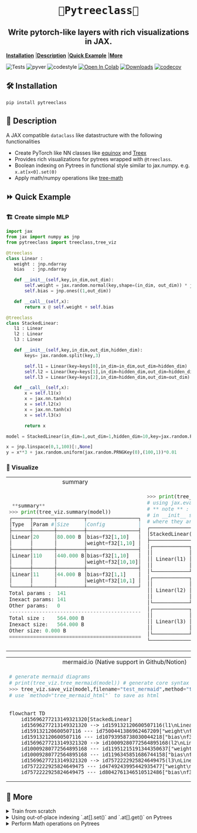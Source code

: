<h1 align="center" style="font-family:Monospace" >🌲Pytreeclass🌲</h1>
<h2 align="center">Write pytorch-like layers with rich visualizations in JAX.</h2>

[**Installation**](#Installation)
|[**Description**](#Description)
|[**Quick Example**](#QuickExample)
|[**More**](#More)

![Tests](https://github.com/ASEM000/pytreeclass/actions/workflows/tests.yml/badge.svg)
![pyver](https://img.shields.io/badge/python-3.7%203.8%203.9%203.10-red)
![codestyle](https://img.shields.io/badge/codestyle-black-lightgrey)
[![Open In Colab](https://colab.research.google.com/assets/colab-badge.svg)](https://colab.research.google.com/drive/1bkYr-5HidtRSXFFBlvYqFa5pc5fQK_7-?usp=sharing)
[![Downloads](https://pepy.tech/badge/pytreeclass)](https://pepy.tech/project/pytreeclass)
[![codecov](https://codecov.io/gh/ASEM000/pytreeclass/branch/main/graph/badge.svg?token=TZBRMO0UQH)](https://codecov.io/gh/ASEM000/pytreeclass)

<!-- [![Downloads](https://static.pepy.tech/personalized-badge/kernex?period=month&units=international_system&left_color=black&right_color=blue&left_text=Downloads)](https://pepy.tech/project/kernex) -->

## 🛠️ Installation<a id="Installation"></a>

```python
pip install pytreeclass
```

## 📖 Description<a id="Description"></a>

A JAX compatible `dataclass` like datastructure with the following functionalities

- Create PyTorch like NN classes like [equinox](https://github.com/patrick-kidger/equinox) and [Treex](https://github.com/cgarciae/treex)
- Provides rich visualizations for pytrees wrapped with `@treeclass`.
- Boolean indexing on Pytrees in functional style similar to jax.numpy. e.g. `x.at[x<0].set(0) `
- Apply math/numpy operations like [tree-math](https://github.com/google/tree-math)

## ⏩ Quick Example <a id="QuickExample">

### 🏗️ Create simple MLP

```python
import jax
from jax import numpy as jnp
from pytreeclass import treeclass,tree_viz

@treeclass
class Linear :
   weight : jnp.ndarray
   bias   : jnp.ndarray

   def __init__(self,key,in_dim,out_dim):
       self.weight = jax.random.normal(key,shape=(in_dim, out_dim)) * jnp.sqrt(2/in_dim)
       self.bias = jnp.ones((1,out_dim))

   def __call__(self,x):
       return x @ self.weight + self.bias

@treeclass
class StackedLinear:
   l1 : Linear
   l2 : Linear
   l3 : Linear

   def __init__(self,key,in_dim,out_dim,hidden_dim):
       keys= jax.random.split(key,3)

       self.l1 = Linear(key=keys[0],in_dim=in_dim,out_dim=hidden_dim)
       self.l2 = Linear(key=keys[1],in_dim=hidden_dim,out_dim=hidden_dim)
       self.l3 = Linear(key=keys[2],in_dim=hidden_dim,out_dim=out_dim)

   def __call__(self,x):
       x = self.l1(x)
       x = jax.nn.tanh(x)
       x = self.l2(x)
       x = jax.nn.tanh(x)
       x = self.l3(x)

       return x

model = StackedLinear(in_dim=1,out_dim=1,hidden_dim=10,key=jax.random.PRNGKey(0))

x = jnp.linspace(0,1,100)[:,None]
y = x**3 + jax.random.uniform(jax.random.PRNGKey(0),(100,1))*0.01
```

### 🎨 Visualize

<div align="center">
<table>
<tr>
 <td align = "center"> summary </td> <td align = "center">tree_box</td><td align = "center">tree_diagram</td>
</tr>
<tr>
 
<td>

```python

 **summary**
>>> print(tree_viz.summary(model))
┌──────┬───────┬─────────┬─────────────────┐
│Type  │Param #│Size     │Config           │
├──────┼───────┼─────────┼─────────────────┤
│Linear│20     │80.000 B │bias=f32[1,10]   │
│      │       │         │weight=f32[1,10] │
├──────┼───────┼─────────┼─────────────────┤
│Linear│110    │440.000 B│bias=f32[1,10]   │
│      │       │         │weight=f32[10,10]│
├──────┼───────┼─────────┼─────────────────┤
│Linear│11     │44.000 B │bias=f32[1,1]    │
│      │       │         │weight=f32[10,1] │
└──────┴───────┴─────────┴─────────────────┘
Total params :	141
Inexact params:	141
Other params:	0
--------------------------------------------
Total size :	564.000 B
Inexact size:	564.000 B
Other size:	0.000 B
============================================
```

</td>

 <td>
 
```python
>>> print(tree_viz.tree_box(model,array=x))
# using jax.eval_shape (no-flops operation)
# ** note ** : the created modules 
# in __init__ should be in the same order
# where they are called in __call__
┌─────────────────────────────────────┐
│StackedLinear(Parent)                │
├─────────────────────────────────────┤
│┌────────────┬────────┬─────────────┐│
││            │ Input  │ f32[100,1]  ││
││ Linear(l1) │────────┼─────────────┤│
││            │ Output │ f32[100,10] ││
│└────────────┴────────┴─────────────┘│
│┌────────────┬────────┬─────────────┐│
││            │ Input  │ f32[100,10] ││
││ Linear(l2) │────────┼─────────────┤│
││            │ Output │ f32[100,10] ││
│└────────────┴────────┴─────────────┘│
│┌────────────┬────────┬─────────────┐│
││            │ Input  │ f32[100,10] ││
││ Linear(l3) │────────┼─────────────┤│
││            │ Output │ f32[100,1]  ││
│└────────────┴────────┴─────────────┘│
└─────────────────────────────────────┘
```
</td>
 
<td>

```python
 >>> print(tree_viz.tree_diagram(model))
StackedLinear
    ├── l1=Linear
    │   ├── weight=f32[1,10]
    │   └── bias=f32[1,10]
    ├── l2=Linear
    │   ├── weight=f32[10,10]
    │   └── bias=f32[1,10]
    └──l3=Linear
        ├── weight=f32[10,1]
        └── bias=f32[1,1]
```

 </td>

</tr>
 
<tr>
 
 </tr>
</table>

<table>
<tr><td align = "center" > mermaid.io (Native support in Github/Notion)</td></tr>
<tr>
 
<td>

```python
# generate mermaid diagrams
# print(tree_viz.tree_mermaid(model)) # generate core syntax
>>> tree_viz.save_viz(model,filename="test_mermaid",method="tree_mermaid_md")
# use `method="tree_mermaid_html"` to save as html
```

```mermaid

flowchart TD
    id15696277213149321320[StackedLinear]
    id15696277213149321320 --> id159132120600507116(l1\nLinear)
    id159132120600507116 --- id7500441386962467209["weight\nf32[1,10]"]
    id159132120600507116 --- id10793958738030044218["bias\nf32[1,10]"]
    id15696277213149321320 --> id10009280772564895168(l2\nLinear)
    id10009280772564895168 --- id11951215191344350637["weight\nf32[10,10]"]
    id10009280772564895168 --- id1196345851686744158["bias\nf32[1,10]"]
    id15696277213149321320 --> id7572222925824649475(l3\nLinear)
    id7572222925824649475 --- id4749243995442935477["weight\nf32[10,1]"]
    id7572222925824649475 --- id8042761346510512486["bias\nf32[1,1]"]
```

</td>

</tr>
 </table>

 </div>

## 🔢 More<a id="More"></a>

<details><summary>Train from scratch</summary>
 
```python
 
x = jnp.linspace(0,1,100)[:,None]
y = x**3 + jax.random.uniform(jax.random.PRNGKey(0),(100,1))*0.01

def loss_func(model,x,y):
return jnp.mean((model(x)-y)\*\*2 )

@jax.jit
def update(model,x,y):
value,grads = jax.value_and_grad(loss_func)(model,x,y)

# no need to use `jax.tree_map` to update the model

# as it model is wrapped by @treeclass

return value , model-1e-3\*grads

for \_ in range(1,10_001):
value,model = update(model,x,y)

plt.plot(x,model(x),'--r',label = 'Prediction',linewidth=3)
plt.plot(x,y,'--k',label='True',linewidth=3)
plt.legend()

````

![image](assets/regression_example.svg)

</details>

<details>

<summary>Using out-of-place indexing `.at[].set()` and `.at[].get()` on Pytrees</summary>

Similar to JAX pytreeclass provides `.at` property for out-of-place update.

```python

# get layer1
layer1 = model.l1

# layer1 repr
>>> print(f"{layer1!r}")
Linear(weight=f32[1,10],bias=f32[1,10])

# layer1 str
>>> print(f"{layer1!s}")
Linear(
  weight=
    [[-2.55655     1.674097    0.07847876  0.48010758 -1.9021134  -0.95792925
       0.27486905  0.6492373  -0.51447827  1.077894  ]],
  bias=
    [[1.0345106  0.9914236  0.9971589  0.9965508  1.1548151  0.99296653
      0.9731281  0.9994397  0.9537985  1.0100957 ]])

# get only positive values
>>> print(layer1.at[layer1>0].get())
Linear(
  weight=
    [1.674097   0.07847876 0.48010758 0.27486905 0.6492373  1.077894  ],
  bias=
    [1.0345106  0.9914236  0.9971589  0.9965508  1.1548151  0.99296653
     0.9731281  0.9994397  0.9537985  1.0100957 ])

# set negative values to 0
>>> print(layer1.at[layer1<0].set(0))
Linear(
  weight=
    [[0.         1.674097   0.07847876 0.48010758 0.         0.
      0.27486905 0.6492373  0.         1.077894  ]],
  bias=
    [[1.0345106  0.9914236  0.9971589  0.9965508  1.1548151  0.99296653
      0.9731281  0.9994397  0.9537985  1.0100957 ]])

````

</details>

<details>
<summary>Perform Math operations on Pytrees</summary>

```python
@treeclass
class Test :
  a : float
  b : float
  c : float
  name : str = static_field() # ignore from jax computations


# basic operations
A = Test(10,20,30,'A')
assert (A + A) == Test(20,40,60,'A')
assert (A - A) == Test(0,0,0,'A')
assert (A*A).reduce_mean() == 1400
assert (A + 1) == Test(11,21,31,'A')

# selective operations

# only add 1 to field `a`
# all other fields are set to None and returns the same class
assert (A['a'] + 1) == Test(11,None,None,'A')

# use `|` to merge classes by performing ( left_node or  right_node )
Aa = A['a'] + 10 # Test(a=20,b=None,c=None,name=A)
Ab = A['b'] + 10 # Test(a=None,b=30,c=None,name=A)

assert (Aa | Ab | A ) == Test(20,30,30,'A')

# indexing by class
assert A[A>10]  == Test(a=None,b=20,c=30,name='A')


# Register custom operations
B = Test([10,10],20,30,'B')
B.register_op( func=lambda node:node+1,name='plus_one')
assert B.plus_one() == Test(a=[11, 11],b=21,c=31,name='B')


# Register custom reduce operations ( similar to functools.reduce)
C = Test(jnp.array([10,10]),20,30,'C')

C.register_op(
    func=jnp.prod,            # function applied on each node
    name='product',           # name of the function
    reduce_op=lambda x,y:x*y, # function applied between nodes (accumulated * current node)
    init_val=1                # initializer for the reduce function
                )

# product applies only on each node
# and returns an instance of the same class
assert C.product() == Test(a=100,b=20,c=30,name='C')

# `reduce_` + name of the registered function (`product`)
# reduces the class and returns a value
assert C.reduce_product() == 60000
```

</details>
